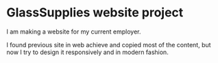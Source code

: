 # GlassSupplies website project
I am making a website for my current employer.

I found previous site in web achieve and copied most of the content, but now I try to design it responsively and in modern fashion.
